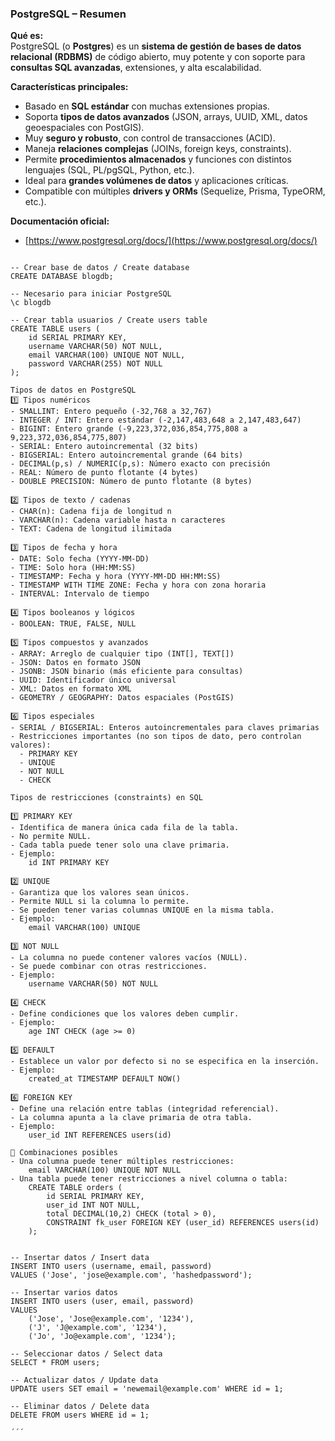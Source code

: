 ### **PostgreSQL – Resumen**

**Qué es:**  
PostgreSQL (o **Postgres**) es un **sistema de gestión de bases de datos relacional (RDBMS)** de código abierto, muy potente y con soporte para **consultas SQL avanzadas**, extensiones, y alta escalabilidad.

**Características principales:**

- Basado en **SQL estándar** con muchas extensiones propias.
- Soporta **tipos de datos avanzados** (JSON, arrays, UUID, XML, datos geoespaciales con PostGIS).
- Muy **seguro y robusto**, con control de transacciones (ACID).
- Maneja **relaciones complejas** (JOINs, foreign keys, constraints).
- Permite **procedimientos almacenados** y funciones con distintos lenguajes (SQL, PL/pgSQL, Python, etc.).
- Ideal para **grandes volúmenes de datos** y aplicaciones críticas.
- Compatible con múltiples **drivers y ORMs** (Sequelize, Prisma, TypeORM, etc.).

**Documentación oficial:**

- [https://www.postgresql.org/docs/](https://www.postgresql.org/docs/)

``` PostgreSQL

-- Crear base de datos / Create database
CREATE DATABASE blogdb;

-- Necesario para iniciar PostgreSQL   
\c blogdb

-- Crear tabla usuarios / Create users table
CREATE TABLE users (
	id SERIAL PRIMARY KEY,
	username VARCHAR(50) NOT NULL,
	email VARCHAR(100) UNIQUE NOT NULL,
	password VARCHAR(255) NOT NULL
);

Tipos de datos en PostgreSQL
1️⃣ Tipos numéricos
- SMALLINT: Entero pequeño (-32,768 a 32,767)
- INTEGER / INT: Entero estándar (-2,147,483,648 a 2,147,483,647)
- BIGINT: Entero grande (-9,223,372,036,854,775,808 a 9,223,372,036,854,775,807)
- SERIAL: Entero autoincremental (32 bits)
- BIGSERIAL: Entero autoincremental grande (64 bits)
- DECIMAL(p,s) / NUMERIC(p,s): Número exacto con precisión
- REAL: Número de punto flotante (4 bytes)
- DOUBLE PRECISION: Número de punto flotante (8 bytes)

2️⃣ Tipos de texto / cadenas
- CHAR(n): Cadena fija de longitud n
- VARCHAR(n): Cadena variable hasta n caracteres
- TEXT: Cadena de longitud ilimitada

3️⃣ Tipos de fecha y hora
- DATE: Solo fecha (YYYY-MM-DD)
- TIME: Solo hora (HH:MM:SS)
- TIMESTAMP: Fecha y hora (YYYY-MM-DD HH:MM:SS)
- TIMESTAMP WITH TIME ZONE: Fecha y hora con zona horaria
- INTERVAL: Intervalo de tiempo

4️⃣ Tipos booleanos y lógicos
- BOOLEAN: TRUE, FALSE, NULL

5️⃣ Tipos compuestos y avanzados
- ARRAY: Arreglo de cualquier tipo (INT[], TEXT[])
- JSON: Datos en formato JSON
- JSONB: JSON binario (más eficiente para consultas)
- UUID: Identificador único universal
- XML: Datos en formato XML
- GEOMETRY / GEOGRAPHY: Datos espaciales (PostGIS)

6️⃣ Tipos especiales
- SERIAL / BIGSERIAL: Enteros autoincrementales para claves primarias
- Restricciones importantes (no son tipos de dato, pero controlan valores):
  - PRIMARY KEY
  - UNIQUE
  - NOT NULL
  - CHECK

Tipos de restricciones (constraints) en SQL

1️⃣ PRIMARY KEY
- Identifica de manera única cada fila de la tabla.
- No permite NULL.
- Cada tabla puede tener solo una clave primaria.
- Ejemplo:
    id INT PRIMARY KEY

2️⃣ UNIQUE
- Garantiza que los valores sean únicos.
- Permite NULL si la columna lo permite.
- Se pueden tener varias columnas UNIQUE en la misma tabla.
- Ejemplo:
    email VARCHAR(100) UNIQUE

3️⃣ NOT NULL
- La columna no puede contener valores vacíos (NULL).
- Se puede combinar con otras restricciones.
- Ejemplo:
    username VARCHAR(50) NOT NULL

4️⃣ CHECK
- Define condiciones que los valores deben cumplir.
- Ejemplo:
    age INT CHECK (age >= 0)

5️⃣ DEFAULT
- Establece un valor por defecto si no se especifica en la inserción.
- Ejemplo:
    created_at TIMESTAMP DEFAULT NOW()

6️⃣ FOREIGN KEY
- Define una relación entre tablas (integridad referencial).
- La columna apunta a la clave primaria de otra tabla.
- Ejemplo:
    user_id INT REFERENCES users(id)

🔹 Combinaciones posibles
- Una columna puede tener múltiples restricciones:
    email VARCHAR(100) UNIQUE NOT NULL
- Una tabla puede tener restricciones a nivel columna o tabla:
    CREATE TABLE orders (
        id SERIAL PRIMARY KEY,
        user_id INT NOT NULL,
        total DECIMAL(10,2) CHECK (total > 0),
        CONSTRAINT fk_user FOREIGN KEY (user_id) REFERENCES users(id)
    );


-- Insertar datos / Insert data
INSERT INTO users (username, email, password)
VALUES ('Jose', 'jose@example.com', 'hashedpassword');

-- Insertar varios datos
INSERT INTO users (user, email, password)
VALUES
	('Jose', 'Jose@example.com', '1234'),
	('J', 'J@example.com', '1234'),
	('Jo', 'Jo@example.com', '1234');

-- Seleccionar datos / Select data
SELECT * FROM users;

-- Actualizar datos / Update data
UPDATE users SET email = 'newemail@example.com' WHERE id = 1;

-- Eliminar datos / Delete data
DELETE FROM users WHERE id = 1;

´´´